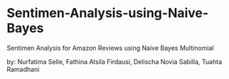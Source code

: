 # Sentimen-Analysis-using-Naive-Bayes
Sentimen Analysis for Amazon Reviews using Naive Bayes Multinomial

by:
Nurfatima Selle, 
Fathina Atsila Firdausi, 
Delischa Novia Sabilla, 
Tuahta Ramadhani

